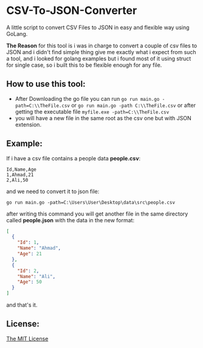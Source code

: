 # CSV-To-JSON-Converter
A little script to convert CSV Files to JSON in easy and flexible way using GoLang.

**The Reason** for this tool is i was in charge to convert a couple of csv files to JSON and 
i didn't find simple thing give me exactly what i expect from such a tool,
and i looked for golang examples but i found most of it using struct for single case, so i built this to be flexible enough for any file.
## How to use this tool:
* After Downloading the go file you can run
`go run main.go -path=C:\\TheFile.csv` or `go run main.go -path C:\\TheFile.csv` or after getting the executable file `myfile.exe -path=C:\\TheFile.csv`
* you will have a new file in the same root as the csv one but with JSON extension.


## Example:
If i have a csv file contains a people data **people.csv**:
```csv
Id,Name,Age
1,Ahmad,21
2,Ali,50
```
and we need to convert it to json file:

`go run main.go -path=C:\Users\User\Desktop\data\src\people.csv`

after writing this command you will get another file in the same directory called **people.json** with the data in the new format:
```json
[
  {
    "Id": 1,
    "Name": "Ahmad",
    "Age": 21
  },
  {
    "Id": 2,
    "Name": "Ali",
    "Age": 50
  }
]
```

and that's it.

## License:
[The MIT License](https://github.com/Ahmad-Magdy/CSV-To-JSON-Converter/blob/master/LICENSE)
